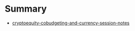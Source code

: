 # Summary

* [cryptoequity-cobudgeting-and-currency-session-notes](Cryptoequity-cobudgeting-currency.md)

